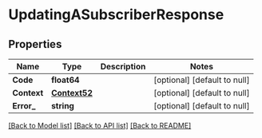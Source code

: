 # UpdatingASubscriberResponse

## Properties
Name | Type | Description | Notes
------------ | ------------- | ------------- | -------------
**Code** | **float64** |  | [optional] [default to null]
**Context** | [**Context52**](Context52.md) |  | [optional] [default to null]
**Error_** | **string** |  | [optional] [default to null]

[[Back to Model list]](../README.md#documentation-for-models) [[Back to API list]](../README.md#documentation-for-api-endpoints) [[Back to README]](../README.md)


